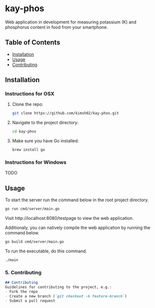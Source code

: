 # kay-phos
Web application in development for measuring potassium (K) and phosphorus
content in food from your smartphone.

## Table of Contents
- [Installation](#installation)
- [Usage](#usage)
- [Contributing](#contributing)

## Installation

### Instructions for OSX

1. Clone the repo:
   ```bash
   git clone https://github.com/kimsh02/kay-phos.git
   ```
2. Navigate to the project directory:
   ```bash
   cd kay-phos
   ```
3. Make sure you have Go installed:
   ```bash
   brew install go
   ```
### Instructions for Windows

TODO

## Usage

To start the server run the command below in the root project directory.
```bash
go run cmd/server/main.go
```

Visit http://localhost:8080/testpage to view the web application.

Additionaly, you can natively compile the web application by running the command below.
```bash
go build cmd/server/main.go
```

To run the executable, do this command.
```bash
./main
```

### 5. **Contributing**
```markdown
## Contributing
Guidelines for contributing to the project, e.g.:
- Fork the repo
- Create a new branch (`git checkout -b feature-branch`)
- Submit a pull request